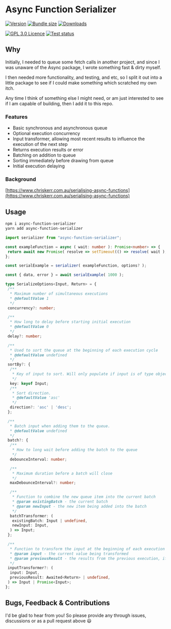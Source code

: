 # Async Function Serializer

[![Version][version-badge]][package]
[![Bundle size][bundlephobia-badge]][bundlephobia]
[![Downloads][downloads-badge]][npmtrends]

[![GPL 3.0 Licence][license-badge]][license]
[![Test status][test-status-badge]][test-status]

## Why

Initially, I needed to queue some fetch calls in another project, and since I was unaware of the Async package, I wrote something fast & dirty myself.

I then needed more functionality, and testing, and etc, so I split it out into a little package to see if I could make something which scratched my own itch.

Any time I think of something else I might need, or am just interested to see if I am capable of building, then I add it to this repo.

### Features

- Basic synchronous and asynchronous queue
- Optional execution concurrency
- Input transformer, allowing most recent results to influence the execution of the next step
- Returns execution results or error
- Batching on addition to queue
- Sorting immediately before drawing from queue
- Initial execution delaying

### Background

[https://www.chriskerr.com.au/serialising-async-functions](https://www.chriskerr.com.au/serialising-async-functions)

## Usage

```bash
npm i async-function-serializer
yarn add async-function-serializer
```

```ts
import serializer from "async-function-serializer";

const exampleFunction = async ( wait: number ): Promise<number> => {
 return await new Promise( resolve => setTimeout(() => resolve( wait ), wait ));
};

const serialExample = serializer( exampleFunction, options? );

const { data, error } = await serialExample( 1000 );
```

```ts
type SerializeOptions<Input, Return> = {
 /**
  * Maximum number of simultaneous executions
  * @defaultValue 1
  */
 concurrency?: number;

 /**
  * How long to delay before starting initial execution
  * @defaultValue 0
  */
 delay?: number;

 /**
  * Used to sort the queue at the beginning of each execution cycle
  * @defaultValue undefined
  */
 sortBy?: {
  /**
   * Key of input to sort. Will only populate if input is of type object, and only supports top-level keys.
   */
  key: keyof Input;
  /**
   * Sort direction.
   * @defaultValue 'asc'
   */
  direction?: 'asc' | 'desc';
 };

 /**
  * Batch input when adding them to the queue.
  * @defaultValue undefined
  */
 batch?: {
  /**
   * How to long wait before adding the batch to the queue
   */
  debounceInterval: number;

  /**
   * Maximum duration before a batch will close
   */
  maxDebounceInterval?: number;

  /**
   * Function to combine the new queue item into the current batch
   * @param existingBatch - the current batch
   * @param newInput - the new item being added into the batch
   */
  batchTransformer: (
   existingBatch: Input | undefined,
   newInput: Input,
  ) => Input;
 };

 /**
  * Function to transform the input at the beginning of each execution cycle
  * @param input - the current value being transformed
  * @param previousResult - the results from the previous execution, if any
  */
 inputTransformer?: (
  input: Input,
  previousResult: Awaited<Return> | undefined,
 ) => Input | Promise<Input>;
};
```

## Bugs, Feedback & Contributions

I'd be glad to hear from you! So please provide any through issues, discussions or as a pull request above 😃

[bundlephobia]: https://bundlephobia.com/package/async-function-serializer
[bundlephobia-badge]: https://img.shields.io/bundlephobia/minzip/async-function-serializer?style=flat-square

[test-status]: https://github.com/chrskerr/async-function-serializer/actions/workflows/tests.yml
[test-status-badge]: https://img.shields.io/github/workflow/status/chrskerr/async-function-serializer/Jest?style=flat-square&label=tests

[license]: LICENSE
[license-badge]: https://img.shields.io/npm/l/async-function-serializer.svg?style=flat-square&color=blue

[package]: https://npmjs.com/package/async-function-serializer
[version-badge]: https://img.shields.io/npm/v/async-function-serializer.svg?style=flat-square

[npmtrends]: https://www.npmtrends.com/async-function-serializer
[downloads-badge]: https://img.shields.io/npm/dm/async-function-serializer.svg?style=flat-square
